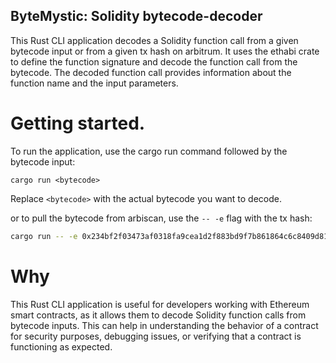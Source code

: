 ## ByteMystic: Solidity bytecode-decoder

This Rust CLI application decodes a Solidity function call from a given bytecode input or from a given tx hash on arbitrum. It uses the ethabi crate to define the function signature and decode the function call from the bytecode. The decoded function call provides information about the function name and the input parameters.


# Getting started.

To run the application, use the cargo run command followed by the bytecode input:

`cargo run <bytecode>`


Replace `<bytecode>` with the actual bytecode you want to decode.


or to pull the bytecode from arbiscan, use the `-- -e` flag with the tx hash:

```sh
cargo run -- -e 0x234bf2f03473af0318fa9cea1d2f883bd9f7b861864c6c8409d81d72856becbc
```


# Why 
This Rust CLI application is useful for developers working with Ethereum smart contracts, as it allows them to decode Solidity function calls from bytecode inputs. This can help in understanding the behavior of a contract for security purposes, debugging issues, or verifying that a contract is functioning as expected.
